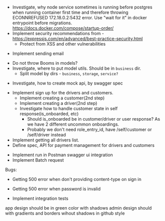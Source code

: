 <!-- - Integrate babel in order to use es6 -->
<!-- - Integrate Docker -->
  <!-- - Investigate ports issue -->
  <!-- - not use NODE_ENV in .env files -->
  <!-- - Investigate how to run docker compose for dev and prod envs
    - This will lead to having multiple docker-compose files -->
  <!-- - Investigate how to implement rebuild on file change in dev mode -->
  <!-- - Investigate, how to pass environment variables -->
  <!-- - Investigate OS replacement for env.sh -->
<!-- - Connect PG -->
  <!-- - Investigate, how to connect to prod/stage DB locally via Docker -->
  <!-- - Run migrations after bootstrapping PG -->
<!-- - Investigate how to pass arguments through make command -->
- Investigate, why node service sometimes is running before postgres when running container first time and therefore throwing ECONNREFUSED 172.18.0.2:5432 error. Use "wait for it" in docker entrypoint before migrations. https://docs.docker.com/compose/startup-order/
- Implement security recommendations from - https://expressjs.com/en/advanced/best-practice-security.html
  - Protect from XSS and other vulnerabilities
<!-- - Implement authentication -->
  <!-- - Investigate, what it is Basic auth, Digest auth, do we need it instead of local auth? -->
<!-- - Use boom errors instead of modelErrrors -->
<!-- - Implement sessions -->
  <!-- - Review koa-session library -->
<!-- - Implement password resetting -->
  - Implement sending email
<!-- - Implement validation interface in models. Keep all validation in models as well. Controllers should get all models validation messages and pass it to response for the cases when errors are coming from multiple models. -->
  - Do not throw Booms in models?
  - Investigate, where to put model utils. Should be in `business` dir.
    - Split model by dirs - `business`, `storage`, `service?`
<!-- - Integrate Swagger -->
<!-- - Add reexports to the model. Import directly non-default exporting elements -->
<!-- - Integrate swagger-ui using webpack. Implement `swagger-ui-static` app, using cra idea. Will accept path to swaggerfile via env. have only `build` task, which will build that app to `/static` dir. Koa will be serving that dir
  - take a look at koa2-swagger-ui -->
<!-- - Refactor core -->
<!-- - Define request bodies for swagger spec -->
<!-- - Swagger -->
  <!-- - Implement koa router based on swagger spec:
    - Handle:
      - paths
      - methods
      - parameters, like path, query, headers etc. should we validate it?
    - Implement function for getting swagger spec from JSDOC.
      - Should keep function reference at every method path.
      - Should keep swagger root spec including json ref to the definitions in the controllers root file.
    - Alternatively have js decorator functions instead of jsdoc anotations. -->
  - Investigate, how to create mock api, by swagger spec

<!-- - Define api errors structure -->
<!-- - All responses should be in JSON format -->
  <!-- - Generic error should be in { message: '' } format. -->
  <!-- - Fields errrors should be in { fields: {} } format. -->
<!-- - Fix boom errors message / data handling -->
<!-- - Merge boom and validation middlewares to error handling middlewares -->

- Implement sign up for the drivers and customers.
  - Implement creating a customer(2nd step)
  - Implement creating a driver(2nd step)
  - Investigate how to handle customer state in self response(is_onboarded, etc)
    - Should is_onboarded be in customer/driver or user response? As we have 2 different uncommon onboardings.
    - Probably we don't need role_entry_id, have /self/customer or /self/driver instead
- Implement getting all drivers list.
- Define spec, API for payment management for drivers and customers

<!-- - Define API response structure. Inherit from GitHub? -->
  <!-- - Define errors structure as well -->
<!-- - Implement model validations -->
<!-- - Implement koa error handling -->

- Implement run in Postman swagger ui integration
- Implement Batch request

Bugs:
- Getting 500 error when don't providing content-type on sign in
- Getting 500 error when password is invalid

- Implement integration tests


<!-- - User roles database design -->
<!-- - Availability database column -->
<!-- - Product image database design -->
<!-- - Coupon database best practices -->
<!-- - Orders database best practices -->
<!-- - Dynamic price database best practices -->
<!-- - Database enums best practices -->


app design should be in green color with shadows
admin design should with gradients and borders wihout shadows in github style
